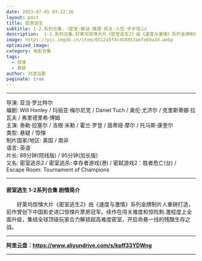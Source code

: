 ```yaml
---
date: 2023-07-05 03:22:36
layout: post
title: 密室逃生
subtitle: 1-2.系列合集.（密室·解谜·推理·机关·人性·步步惊心）
description:  1-2.系列合集.好莱坞惊悚大片《密室逃生2》由《速度与激情》系列金牌制片人重磅打造，前作曾创下中国影史进口惊悚片票房冠军...
image: https://pic.imgdb.cn/item/6512a5f4c458853aefe69a3d.webp
optimized_image: 
category: 电影合集
tags:
  - 惊悚
  - 悬疑
author: 对酒当歌
paginate: true
---
```



---

导演: 亚当·罗比特尔  
编剧: Will Honley / 玛丽亚·梅尔尼克 / Daniel Tuch / 奥伦·尤济尔 / 克里斯蒂娜·拉瓦夫 / 弗里德里希·博姆  
主演: 泰勒·拉塞尔 / 洛根·米勒 / 霍兰·罗登 / 茵蒂娅·摩尔 / 托马斯·康奎尔  
类型: 悬疑 / 惊悚  
制片国家/地区: 美国 / 南非  
语言: 英语  
片长: 88分钟(院线版) / 95分钟(加长版)  
又名: 密室逃杀2 / 密室逃杀: 幸存者游戏(港) / 密弑游戏2：胜者危亡(台) / Escape Room: Tournament of Champions  

---

#### 密室逃生 1-2系列合集 剧情简介

　　好莱坞惊悚大片《密室逃生2》由《速度与激情》系列金牌制片人重磅打造，前作曾创下中国影史进口惊悚片票房冠军。续作在闯关难度和惊险刺.激程度上全面升级，集结全球顶级玩家合力解锁超高难度密室，开启命悬一线的残酷生存之战。

---

**阿里云盘：<https://www.aliyundrive.com/s/kpff33YDWng>**

---
